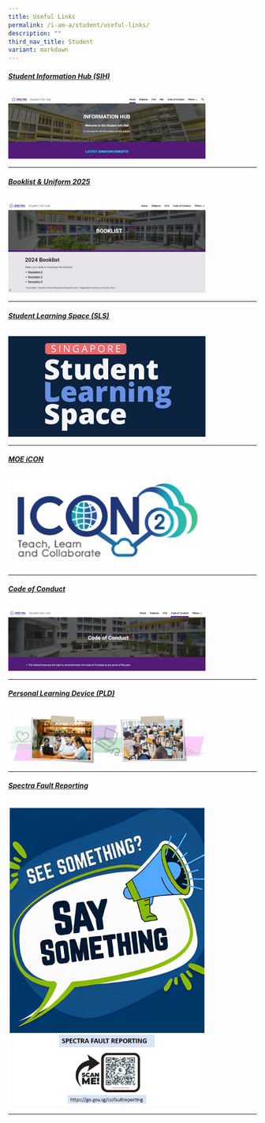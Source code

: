 ```yaml
---
title: Useful Links
permalink: /i-am-a/student/useful-links/
description: ""
third_nav_title: Student
variant: markdown
---
```

###### **[Student Information Hub (SIH)](https://sites.google.com/moe.edu.sg/spectra-student-info-hub/home?authuser=0)**

<a target="new" href="https://sites.google.com/moe.edu.sg/spectra-student-info-hub/home?authuser=0"><img style="width:400px" src="/images/student%20info%20hub.png"></a>

***

###### **[Booklist &amp; Uniform 2025](https://sites.google.com/moe.edu.sg/spectra-student-info-hub/others/booklist)**

<a target="new" href="https://sites.google.com/moe.edu.sg/spectra-student-info-hub/others/booklist"><img style="width:400px" src="/images/Booklist.png"></a>

***

###### **[Student Learning Space (SLS)](https://vle.learning.moe.edu.sg/login)**
<a target="new" href="https://vle.learning.moe.edu.sg/login"><img style="width:400px" src="/images/sls%20logo.png"></a>

***

###### **[MOE iCON ](https://icon.moe.edu.sg/)**
<a target="new" href="https://icon.moe.edu.sg/"><img style="width:400px" src="/images/moe%20icon%202.png"></a>


***

###### **[Code of Conduct](https://sites.google.com/moe.edu.sg/spectra-student-info-hub/code-of-conduct?authuser=0)**
<a target="new" href="https://sites.google.com/moe.edu.sg/spectra-student-info-hub/code-of-conduct?authuser=0"><img style="width:400px" src="/images/code%20of%20conduct.png"></a>

***

###### **[Personal Learning Device (PLD)](https://sites.google.com/moe.edu.sg/spectra-student-info-hub/others/pld)**

<a target="new" href="https://sites.google.com/moe.edu.sg/spectra-student-info-hub/others/pld?pli=1"><img style="width:400px" src="/images/2023%20ict%20banner%201.png"></a>

***

###### **[Spectra Fault Reporting](https://go.gov.sg/sssfaultreporting)**
<a target="new" href="https://go.gov.sg/sssfaultreporting"><img style="width:400px" src="/images/SSSFaultReporting2024.png"></a>

***